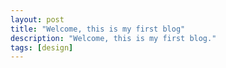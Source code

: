 ```yaml
---
layout: post
title: "Welcome, this is my first blog"
description: "Welcome, this is my first blog."
tags: [design]
---
```


